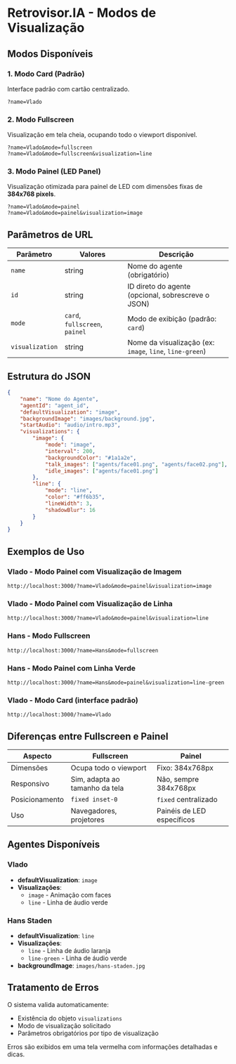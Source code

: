 # Retrovisor.IA - Modos de Visualização

## Modos Disponíveis

### 1. Modo Card (Padrão)
Interface padrão com cartão centralizado.
```
?name=Vlado
```

### 2. Modo Fullscreen
Visualização em tela cheia, ocupando todo o viewport disponível.
```
?name=Vlado&mode=fullscreen
?name=Vlado&mode=fullscreen&visualization=line
```

### 3. Modo Painel (LED Panel)
Visualização otimizada para painel de LED com dimensões fixas de **384x768 pixels**.
```
?name=Vlado&mode=painel
?name=Vlado&mode=painel&visualization=image
```

## Parâmetros de URL

| Parâmetro | Valores | Descrição |
|-----------|---------|-----------|
| `name` | string | Nome do agente (obrigatório) |
| `id` | string | ID direto do agente (opcional, sobrescreve o JSON) |
| `mode` | `card`, `fullscreen`, `painel` | Modo de exibição (padrão: `card`) |
| `visualization` | string | Nome da visualização (ex: `image`, `line`, `line-green`) |

## Estrutura do JSON

```json
{
    "name": "Nome do Agente",
    "agentId": "agent_id",
    "defaultVisualization": "image",
    "backgroundImage": "images/background.jpg",
    "startAudio": "audio/intro.mp3",
    "visualizations": {
        "image": {
            "mode": "image",
            "interval": 200,
            "backgroundColor": "#1a1a2e",
            "talk_images": ["agents/face01.png", "agents/face02.png"],
            "idle_images": ["agents/face01.png"]
        },
        "line": {
            "mode": "line",
            "color": "#ff6b35",
            "lineWidth": 3,
            "shadowBlur": 16
        }
    }
}
```

## Exemplos de Uso

### Vlado - Modo Painel com Visualização de Imagem
```
http://localhost:3000/?name=Vlado&mode=painel&visualization=image
```

### Vlado - Modo Painel com Visualização de Linha
```
http://localhost:3000/?name=Vlado&mode=painel&visualization=line
```

### Hans - Modo Fullscreen
```
http://localhost:3000/?name=Hans&mode=fullscreen
```

### Hans - Modo Painel com Linha Verde
```
http://localhost:3000/?name=Hans&mode=painel&visualization=line-green
```

### Vlado - Modo Card (interface padrão)
```
http://localhost:3000/?name=Vlado
```

## Diferenças entre Fullscreen e Painel

| Aspecto | Fullscreen | Painel |
|---------|-----------|--------|
| Dimensões | Ocupa todo o viewport | Fixo: 384x768px |
| Responsivo | Sim, adapta ao tamanho da tela | Não, sempre 384x768px |
| Posicionamento | `fixed inset-0` | `fixed` centralizado |
| Uso | Navegadores, projetores | Painéis de LED específicos |

## Agentes Disponíveis

### Vlado
- **defaultVisualization**: `image`
- **Visualizações**: 
  - `image` - Animação com faces
  - `line` - Linha de áudio verde

### Hans Staden
- **defaultVisualization**: `line`
- **Visualizações**: 
  - `line` - Linha de áudio laranja
  - `line-green` - Linha de áudio verde
- **backgroundImage**: `images/hans-staden.jpg`

## Tratamento de Erros

O sistema valida automaticamente:
- Existência do objeto `visualizations`
- Modo de visualização solicitado
- Parâmetros obrigatórios por tipo de visualização

Erros são exibidos em uma tela vermelha com informações detalhadas e dicas.
